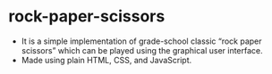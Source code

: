 # rock-paper-scissors
- It is a simple implementation of grade-school classic “rock paper scissors” which can be played using the graphical user interface.
- Made using plain HTML, CSS, and JavaScript.

